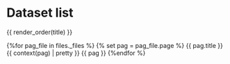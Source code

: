 # Dataset list

{{ render_order(title) }}

{%for pag_file in files._files %}
{% set pag = pag_file.page %}
{{ pag.title }}
{{ context(pag) | pretty }}
{{ pag  }}
{%endfor %}




